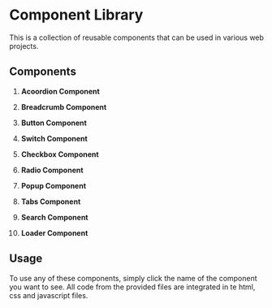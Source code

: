 # Component Library
This is a collection of reusable components that can be used in various web projects.

## Components
1. **Acoordion Component**

2. **Breadcrumb Component**

3. **Button Component**

4. **Switch Component**

5. **Checkbox Component**

6. **Radio Component**
 
7. **Popup Component**

8. **Tabs Component**

9. **Search Component**

10. **Loader Component**

## Usage
To use any of these components, simply click the name of the component you want to see. All code from the provided files are integrated in te html, css and javascript files.


